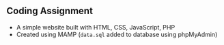 ## Coding Assignment

- A simple website built with HTML, CSS, JavaScript, PHP
- Created using MAMP (<code>data.sql</code> added to database using phpMyAdmin)
